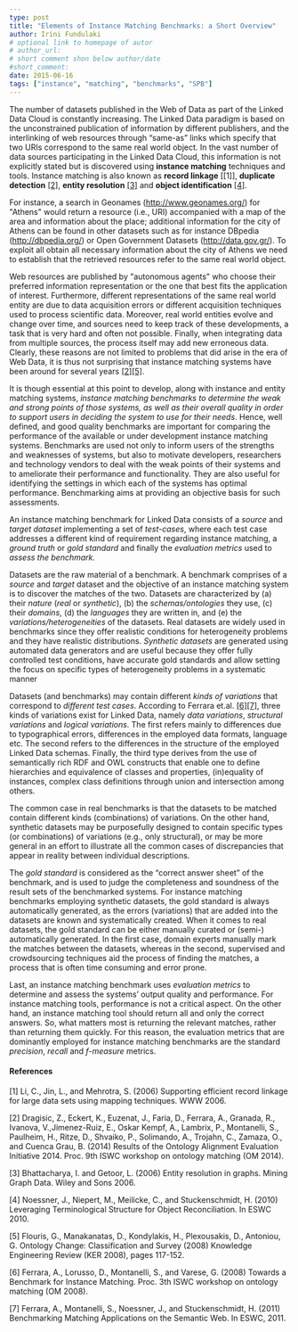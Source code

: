```yaml
---
type: post
title: "Elements of Instance Matching Benchmarks: a Short Overview"
author: Irini Fundulaki
# optional link to homepage of autor
# author_url: 
# short comment shon below author/date
#short_comment:
date: 2015-06-16
tags: ["instance", "matching", "benchmarks", "SPB"]
---
```


The number of datasets published in the Web of Data as part of the
Linked Data Cloud is constantly increasing. The Linked Data paradigm is
based on the unconstrained publication of information by different
publishers, and the interlinking of web resources through “same-as”
links which specify that two URIs correspond to the same real world
object. In the vast number of data sources participating in the Linked
Data Cloud, this information is not explicitly stated but is discovered
using __instance matching__ techniques and tools. Instance matching is
also known as __record linkage__ [[1]], __duplicate detection__
[[2]](#references), __entity resolution__ [[3]](#references) and __object
identification__ [[4]](#references).

For instance, a search in Geonames
(http://www.geonames.org/) for "Athens" would
return a resource (i.e., URI) accompanied with a map of the area and
information about the place; additional information for the city of
Athens can be found in other datasets such as for instance DBpedia
(http://dbpedia.org/) or Open Government Datasets (http://data.gov.gr/).
To exploit all obtain all necessary information about the city of Athens
we need to establish that the retrieved resources refer to the same real
world object.

Web resources are published by "autonomous agents" who choose their
preferred information representation or the one that best fits the
application of interest. Furthermore, different representations of the
same real world entity are due to data acquisition errors or different
acquisition techniques used to process scientific data. Moreover, real
world entities evolve and change over time, and sources need to keep
track of these developments, a task that is very hard and often not
possible. Finally, when integrating data from multiple sources, the
process itself may add new erroneous data. Clearly, these reasons are
not limited to problems that did arise in the era of Web Data, it is
thus not surprising that instance matching systems have been around for
several years [[2]](#references)[[5]](#references).

It is though essential at this point to develop, along with instance and
entity matching systems, _instance matching benchmarks to determine the
weak and strong points of those systems, as well as their overall
quality in order to support users in deciding the system to use for
their needs_. Hence, well defined, and good quality benchmarks are
important for comparing the performance of the available or under
development instance matching systems. Benchmarks are used not only to
inform users of the strengths and weaknesses of systems, but also to
motivate developers, researchers and technology vendors to deal with the
weak points of their systems and to ameliorate their performance and
functionality. They are also useful for identifying the settings in
which each of the systems has optimal performance. Benchmarking aims at
providing an objective basis for such assessments.

An instance matching benchmark for Linked Data consists of a _source_
and _target dataset_ implementing a set of _test-cases_, where each test
case addresses a different kind of requirement regarding instance
matching, a _ground truth_ or _gold standard_ and finally the
_evaluation metrics_ used to _assess the benchmark._

Datasets are the raw material of a benchmark. A benchmark comprises of a
_source_ and _target_ dataset and the objective of an instance matching
system is to discover the matches of the two. Datasets are characterized
by (a) their _nature_ (_real_ or _synthetic_), (b) the
_schemas/ontologies_ they use,  (c) their _domains_,  (d) the
_languages_ they are written in, and (e) the
_variations/heterogeneities_ of the datasets. Real datasets are widely
used in benchmarks since they offer realistic conditions for
heterogeneity problems and they have realistic distributions. _Synthetic
datasets_ are generated using automated data generators and  are useful
because they offer fully controlled test conditions, have accurate gold
standards and allow setting the focus on specific types of heterogeneity
problems in a systematic manner

Datasets (and benchmarks) may contain different _kinds of variations_
that correspond to _different test cases_. According to Ferrara et.al.
[[6]](#references)[[7]](#references), three kinds of variations exist for Linked
Data, namely _data variations_, _structural variations_ and _logical
variations_. The first refers mainly to differences due to typographical
errors, differences in the employed data formats, language etc. The
second refers to the differences in the structure of the employed Linked
Data schemas. Finally, the third  type derives from the use of
semantically rich RDF and OWL constructs that enable one to define
hierarchies and equivalence of classes and properties, (in)equality of
instances, complex class definitions through union and intersection
among others.

The common case in real benchmarks is that the datasets to be matched
contain different kinds (combinations) of variations. On the other hand,
synthetic datasets may be purposefully designed to contain specific
types (or combinations) of variations (e.g., only structural), or may be
more general in an effort to illustrate all the common cases of
discrepancies that appear in reality between individual descriptions.

The _gold standard_ is considered as the “correct answer sheet” of the
benchmark, and is used to judge the completeness and soundness of the
result sets of the benchmarked systems. For instance matching benchmarks
employing synthetic datasets, the gold standard is always automatically
generated, as the errors (variations) that are added into the datasets
are known and systematically created. When it comes to real datasets,
the gold standard can be either manually curated or (semi-)
automatically generated. In the first case, domain experts manually mark
the matches between the datasets, whereas in the second, supervised and
crowdsourcing techniques aid the process of finding the matches, a
process that is often time consuming and error prone.

Last, an instance matching benchmark uses _evaluation metrics_ to
determine and assess the systems’ output quality and performance. For
instance matching tools, performance is not a critical aspect.  On the
other hand, an instance matching tool should return all and only the
correct answers. So, what matters most is returning the relevant
matches, rather than returning them quickly. For this reason, the
evaluation metrics that are dominantly employed for instance matching
benchmarks are the standard _precision_, _recall_ and _f-measure_
metrics.

#### References

[1] Li, C., Jin, L., and Mehrotra, S. (2006) Supporting efficient
record linkage for large data sets using mapping techniques. WWW 2006.

[2] Dragisic, Z., Eckert, K., Euzenat, J., Faria, D., Ferrara, A.,
Granada, R., Ivanova, V.,Jimenez-Ruiz, E., Oskar Kempf, A., Lambrix, P.,
Montanelli, S., Paulheim, H., Ritze, D., Shvaiko, P., Solimando, A.,
Trojahn, C., Zamaza, O., and Cuenca Grau,  B. (2014) Results of the
Ontology Alignment Evaluation Initiative 2014. Proc. 9th ISWC workshop
on ontology matching (OM 2014).

[3] Bhattacharya, I. and Getoor, L. (2006) Entity resolution in
graphs. Mining Graph Data. Wiley and Sons 2006.

[4] Noessner, J., Niepert, M., Meilicke, C., and Stuckenschmidt,
H. (2010) Leveraging Terminological Structure for Object Reconciliation.
In ESWC 2010.

[5] Flouris, G., Manakanatas, D., Kondylakis, H., Plexousakis, D.,
Antoniou, G. Ontology Change: Classification and Survey (2008) Knowledge
Engineering Review (KER 2008), pages 117-152.

[6] Ferrara, A., Lorusso, D., Montanelli, S., and Varese, G.
(2008) Towards a Benchmark for Instance Matching. Proc. 3th ISWC
workshop on ontology matching (OM 2008).

[7] Ferrara, A., Montanelli, S., Noessner, J., and Stuckenschmidt,
H. (2011) Benchmarking Matching Applications on the Semantic Web. In
ESWC, 2011.
